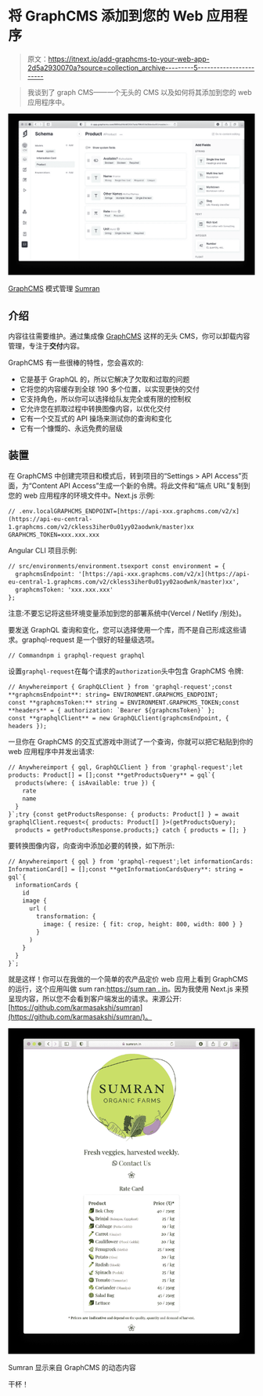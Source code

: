 # 将 GraphCMS 添加到您的 Web 应用程序

> 原文：<https://itnext.io/add-graphcms-to-your-web-app-2d5a2930070a?source=collection_archive---------5----------------------->

> 我谈到了 graph CMS——一个无头的 CMS 以及如何将其添加到您的 web 应用程序中。

![](img/4e6f8b33b2344b270c7c092d546da4f2.png)

[GraphCMS](https://graphcms.com) 模式管理 [Sumran](https://sumran.in)

## 介绍

内容往往需要维护。通过集成像 [GraphCMS](https://graphcms.com) 这样的无头 CMS，你可以卸载内容管理，专注于**交付**内容。

GraphCMS 有一些很棒的特性，您会喜欢的:

*   它是基于 GraphQL 的，所以它解决了欠取和过取的问题
*   它将您的内容缓存到全球 190 多个位置，以实现更快的交付
*   它支持角色，所以你可以选择给队友完全或有限的控制权
*   它允许您在抓取过程中转换图像内容，以优化交付
*   它有一个交互式的 API 操场来测试你的查询和变化
*   它有一个慷慨的、永远免费的层级

## 装置

在 GraphCMS 中创建完项目和模式后，转到项目的“Settings > API Access”页面，为“Content API Access”生成一个新的令牌。将此文件和“端点 URL”复制到您的 web 应用程序的环境文件中。Next.js 示例:

```
// .env.localGRAPHCMS_ENDPOINT=[https://api-xxx.graphcms.com/v2/x](https://api-eu-central-1.graphcms.com/v2/ckless3iher0u01yy02aodwnk/master)xx
GRAPHCMS_TOKEN=xxx.xxx.xxx
```

Angular CLI 项目示例:

```
// src/environments/environment.tsexport const environment = {
  graphcmsEndpoint: '[https://api-xxx.graphcms.com/v2/x](https://api-eu-central-1.graphcms.com/v2/ckless3iher0u01yy02aodwnk/master)xx',
  graphcmsToken: 'xxx.xxx.xxx'
};
```

注意:不要忘记将这些环境变量添加到您的部署系统中(Vercel / Netlify /别处)。

要发送 GraphQL 查询和变化，您可以选择使用一个库，而不是自己形成这些请求。graphql-request 是一个很好的轻量级选项。

```
// Commandnpm i graphql-request graphql
```

设置`graphql-request`在每个请求的`authorization`头中包含 GraphCMS 令牌:

```
// Anywhereimport { GraphQLClient } from 'graphql-request';const **graphcmsEndpoint**: string= ENVIRONMENT.GRAPHCMS_ENDPOINT;
const **graphcmsToken:** string = ENVIRONMENT.GRAPHCMS_TOKEN;const **headers** = { authorization: `Bearer ${graphcmsToken}` };
const **graphqlClient** = new GraphQLClient(graphcmsEndpoint, { headers });
```

一旦你在 GraphCMS 的交互式游戏中测试了一个查询，你就可以把它粘贴到你的 web 应用程序中并发出请求:

```
// Anywhereimport { gql, GraphQLClient } from 'graphql-request';let products: Product[] = [];const **getProductsQuery** = gql`{
  products(where: { isAvailable: true }) {
    rate
    name
  }
}`;try {const getProductsResponse: { products: Product[] } = await graphqlClient.request<{ products: Product[] }>(getProductsQuery);
  products = getProductsResponse.products;} catch { products = []; }
```

要转换图像内容，向查询中添加必要的转换，如下所示:

```
// Anywhereimport { gql } from 'graphql-request';let informationCards: InformationCard[] = [];const **getInformationCardsQuery**: string = gql`{
  informationCards {
    id
    image {
      url (
        transformation: {
          image: { resize: { fit: crop, height: 800, width: 800 } }
        }
      )
    }
  }
}`;
```

就是这样！你可以在我做的一个简单的农产品定价 web 应用上看到 GraphCMS 的运行，这个应用叫做 sum ran:[https://sum ran . in](https://sumran.in)。因为我使用 Next.js 来预呈现内容，所以您不会看到客户端发出的请求。来源公开:[https://github.com/karmasakshi/sumran](https://github.com/karmasakshi/sumran/)。

![](img/51fc9a6a59aba6bbeecc0916449d3181.png)

Sumran 显示来自 GraphCMS 的动态内容

干杯！
